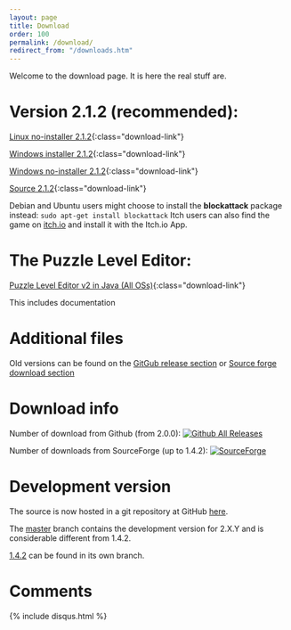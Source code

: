 ```yaml
---
layout: page
title: Download
order: 100
permalink: /download/
redirect_from: "/downloads.htm"
---
```

Welcome to the download page. It is here the real stuff are.

# Version 2.1.2 (recommended):

[Linux no-installer 2.1.2](https://github.com/blockattack/blockattack-game/releases/download/v2.1.2/blockattack-linux-2.1.2-3.tar.bz2){:class="download-link"}

[Windows installer 2.1.2](https://github.com/blockattack/blockattack-game/releases/download/v2.1.2/blockattack-installer-2.1.2.exe){:class="download-link"}

[Windows no-installer 2.1.2](https://github.com/blockattack/blockattack-game/releases/download/v2.1.2/blockattack-2.1.2-windows-no-installer.zip){:class="download-link"}

[Source 2.1.2](https://github.com/blockattack/blockattack-game/archive/v2.1.2.tar.gz){:class="download-link"}

Debian and Ubuntu users might choose to install the **blockattack** package instead: `sudo apt-get install blockattack`
Itch users can also find the game on [itch.io](https://sago008.itch.io/blockattack) and install it with the Itch.io App.

# The Puzzle Level Editor:

[Puzzle Level Editor v2 in Java (All OSs)](http://prdownloads.sourceforge.net/blockattack/BlockAttackLevelEditor2_Java.zip?download){:class="download-link"}

This includes documentation

# Additional files

Old versions can be found on the [GitGub release section](https://github.com/blockattack/blockattack-game/releases) or [Source forge download section](http://sourceforge.net/project/showfiles.php?group_id=149110)

# Download info

Number of download from Github (from 2.0.0): [![Github All Releases](https://img.shields.io/github/downloads/blockattack/blockattack-game/total.svg?maxAge=2592000)]()

Number of downloads from SourceForge (up to 1.4.2): [![SourceForge](https://img.shields.io/sourceforge/dt/blockattack.svg?maxAge=2592000)]()

# Development version

The source is now hosted in a git repository at GitHub [here](https://github.com/blockattack).

The [master](https://github.com/blockattack/blockattack-game) branch contains the development version for 2.X.Y and is considerable different from 1.4.2.

[1.4.2](https://github.com/blockattack/blockattack-game/tree/v1.4.2) can be found in its own branch.

# Comments
{% include disqus.html %}
